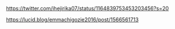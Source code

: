 https://twitter.com/ihejirika07/status/1164839753453203456?s=20

https://lucid.blog/emmachigozie2016/post/1566561713